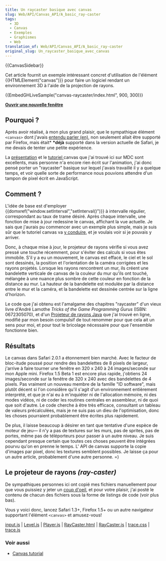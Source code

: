 ```yaml
---
title: Un raycaster basique avec canvas
slug: Web/API/Canvas_API/A_basic_ray-caster
tags:
  - 3D
  - Canvas
  - Exemples
  - Graphismes
  - Web
translation_of: Web/API/Canvas_API/A_basic_ray-caster
original_slug: Un_raycaster_basique_avec_canvas
---
```

{{CanvasSidebar}}

Cet article fournit un exemple intéressant concret d'utilisation de l'élément {{HTMLElement("canvas")}} pour faire un logiciel rendant un environnement 3D à l'aide de la projection de rayons.

{{EmbedGHLiveSample("canvas-raycaster/index.html", 900, 300)}}

**[Ouvrir une nouvelle fenêtre](http://mdn.github.io/canvas-raycaster/)**

## Pourquoi ?

Après avoir réalisé, à mon plus grand plaisir, que le sympathique élément `<canvas>` dont j'avais [entendu parler (en)](http://www.whatwg.org/specs/web-apps/current-work/#dynamic), non seulement allait être supporté par Firefox, mais était\* **\*déjà** supporté dans la version actuelle de Safari, je me devais de tenter une petite expérience.

La [présentation](/fr/docs/Web/HTML/Canvas) et le [tutoriel ](/fr/docs/Tutoriel_canvas)[](/fr/docs/Tutoriel_canvas)canvas que j'ai trouvé ici sur MDC sont excellents, mais personne n'a encore rien écrit sur l'animation, j'ai donc pensé porter un "raycaster" basique sur lequel j'avais travaillé il y a quelque temps, et voir quelle sorte de performance nous pouvions attendre d'un tampon de pixel écrit en JavaScript.

## Comment ?

L'idée de base est d'employer {{domxref("window.setInterval","setInterval()")}} à intervalle régulier, correspondant au taux de trame désiré. Après chaque intervalle, une fonction de mise à jour redessine le canvas, affichant la vue actuelle. Je sais que j'aurais pu commencer avec un exemple plus simple, mais je suis sûr que le tutoriel canvas va [y conduire](/fr/docs/Tutoriel_canvas/Animations_basiques), et je voulais voir si je pouvais y arriver.

Donc, à chaque mise à jour, le projeteur de rayons vérifie si vous avez pressé une touche récemment, pour s'éviter des calculs si vous êtes immobile. S'il y a eu un mouvement, le canvas est effacé, le ciel et le sol sont dessinés, la position et l'orientation de la caméra corrigées et les rayons projetés. Lorsque les rayons rencontrent un mur, ils créent une bandelette verticale de canvas de la couleur du mur qu'ils ont touché, mélangée à une nuance plus sombre de cette couleur en fonction de la distance au mur. La hauteur de la bandelette est modulée par la distance entre le mur et la caméra, et la bandelette est dessinée centrée sur la ligne d'horizon.

Le code que j'ai obtenu est l'amalgame des chapitres "raycaster" d'un vieux livre d'André Lamothe _Tricks of the Game Programming Gurus_ (ISBN: 0672305070), et d'un [Projeteur de rayons Java](http://www.shinelife.co.uk/java-maze/) que j'ai trouvé en ligne, modifié par mon besoin compulsif de tout renommer pour que cela ait un sens pour moi, et pour tout le bricolage nécessaire pour que l'ensemble fonctionne bien.

## Résultats

Le canvas dans Safari 2.0.1 a étonnement bien marché. Avec le facteur de bloc-itude poussé pour rendre des bandelettes de 8 pixels de largeur, j'arrive à faire tourner une fenêtre en 320 x 240 à 24 images/seconde sur mon Apple mini. Firefox 1.5 Beta 1 est encore plus rapide, j'obtiens 24 images/seconde sur la fenêtre de 320 x 240 avec des bandelettes de 4 pixels. Pas vraiment un nouveau membre de la famille "ID software", mais plutôt décent si l'on considère qu'il s'agit d'un environnement entièrement interprété, et que je n'ai eu à m'inquiéter ni de l'allocation mémoire, ni des modes vidéos, ni de coder les routines centrales en assembleur, ni de quoi que soit d'autre. Le code cherche à être très efficace, consultant un tableau de valeurs précalculées, mais je ne suis pas un dieu de l'optimisation, donc les choses pourraient probablement être écrites plus rapidement.

De plus, il laisse beaucoup à désirer en tant que tentative d'une espèce de moteur de jeu— il n'y a pas de textures sur les murs, pas de sprites, pas de portes, même pas de téléporteurs pour passer à un autre niveau. Je suis cependant presque certain que toutes ces choses peuvent être intégrées pourvu qu'on en prenne le temps. L' API de canvas supporte la copie d'images par pixel, donc les textures semblent possibles. Je laisse ça pour un autre article, probablement d'une autre personne. =)

## Le projeteur de rayons _(ray-caster)_

De sympathiques personnes ici ont copié mes fichiers manuellement pour que vous puissiez y jeter un [coup d'oeil](https://mdn.github.io/canvas-raycaster/), et pour votre plaisir, j'ai posté le contenu de chacun des fichiers sous la forme de listings de code (voir plus bas).

Vous y voici donc, lancez Safari 1.3+, Firefox 1.5+ ou un autre navigateur supportant l'élément `<canvas>` et amusez-vous!

[input.js](fr/Un_raycaster_basique_avec_canvas/input.js) | [Level.js](fr/Un_raycaster_basique_avec_canvas/Level.js) | [Player.js](fr/Un_raycaster_basique_avec_canvas/Player.js) | [RayCaster.html](fr/Un_raycaster_basique_avec_canvas/RayCaster.html) | [RayCaster.js](fr/Un_raycaster_basique_avec_canvas/RayCaster.js) | [trace.css](fr/Un_raycaster_basique_avec_canvas/trace.css) | [trace.js](fr/Un_raycaster_basique_avec_canvas/trace.js)

### Voir aussi

- [Canvas tutorial](/fr/docs/Tutoriel_canvas)
